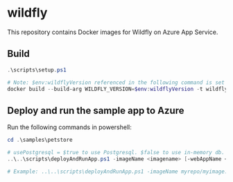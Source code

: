 # wildfly
This repository contains Docker images for Wildfly on Azure App Service.

## Build

```powershell
.\scripts\setup.ps1

# Note: $env:wildflyVersion referenced in the following command is set by setup.ps1
docker build --build-arg WILDFLY_VERSION=$env:wildflyVersion -t wildfly .
```

## Deploy and run the sample app to Azure
Run the following commands in powershell:
```powershell
cd .\samples\petstore

# usePostgresql = $true to use Postgresql. $false to use in-memory db.
..\..\scripts\deployAndRunApp.ps1 -imageName <imagename> [-webAppName <appname>] [-usePostgresql <$true | $false>]

# Example: ..\..\scripts\deployAndRunApp.ps1 -imageName myrepo/myimage:mytag
```
